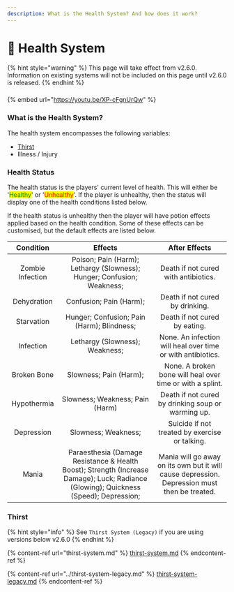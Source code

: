 ```yaml
---
description: What is the Health System? And how does it work?
---
```


# 💊 Health System

{% hint style="warning" %}
This page will take effect from v2.6.0. Information on existing systems will not be included on this page until v2.6.0 is released.
{% endhint %}

###

{% embed url="https://youtu.be/XP-cFgnUrQw" %}

### What is the Health System?

The health system encompasses the following variables:

* [Thirst](thirst-system.md)
* Illness / Injury

### Health Status

The health status is the players' current level of health. This will either be '<mark style="color:green;">Healthy</mark>' or '<mark style="color:red;">Unhealthy</mark>'. If the player is unhealthy, then the status will display one of the health conditions listed below.

If the health status is unhealthy then the player will have potion effects applied based on the health condition. Some of these effects can be customised, but the default effects are listed below.

|     Condition     |                                                                 Effects                                                                |                                         After Effects                                        |
| :---------------: | :------------------------------------------------------------------------------------------------------------------------------------: | :------------------------------------------------------------------------------------------: |
|  Zombie Infection |                                 Poison; Pain (Harm); Lethargy (Slowness); Hunger; Confusion; Weakness;                                 |                             Death if not cured with antibiotics.                             |
|    Dehydration    |                                                         Confusion; Pain (Harm);                                                        |                                Death if not cured by drinking.                               |
|     Starvation    |                                               Hunger; Confusion; Pain (Harm); Blindness;                                               |                                 Death if not cured by eating.                                |
|     Infection     |                                                     Lethargy (Slowness); Weakness;                                                     |                  None. An infection will heal over time or with antibiotics.                 |
|    Broken Bone    |                                                         Slowness; Pain (Harm);                                                         |                   None. A broken bone will heal over time or with a splint.                  |
|    Hypothermia    |                                                     Slowness; Weakness; Pain (Harm)                                                    |                      Death if not cured by drinking soup or warming up.                      |
|     Depression    |                                                           Slowness; Weakness;                                                          |                        Suicide if not treated by exercise or talking.                        |
|       Mania       | Paraesthesia (Damage Resistance & Health Boost);  Strength (Increase Damage); Luck; Radiance (Glowing); Quickness (Speed); Depression; | Mania will go away on its own but it will cause depression. Depression must then be treated. |

### Thirst

{% hint style="info" %}
See `Thirst System (Legacy)` if you are using versions below v2.6.0
{% endhint %}

{% content-ref url="thirst-system.md" %}
[thirst-system.md](thirst-system.md)
{% endcontent-ref %}

{% content-ref url="../thirst-system-legacy.md" %}
[thirst-system-legacy.md](../thirst-system-legacy.md)
{% endcontent-ref %}
